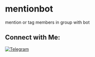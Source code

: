 # mentionbot
mention or tag members in group with bot


## Connect with Me:

[![Telegram](https://img.shields.io/badge/@dosa845-%23F7DF1C?style=flat-square&logo=telegram&logoColor=white)](https://t.me/dosa845)
